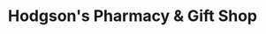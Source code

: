 ---
title: "Hodgson's Pharmacy & Gift Shop"
url: /athens/hodgsons-pharmacy-und-gift-shop/
shop: Eisprodukte
---